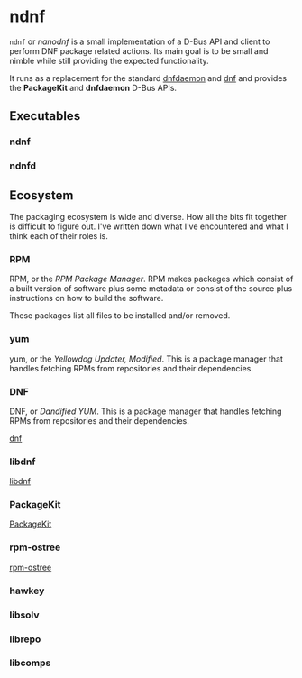 # ndnf

``ndnf`` or *nanodnf* is a small implementation of a D-Bus API and client to
perform DNF package related actions. Its main goal is to be small and nimble
while still providing the expected functionality.

It runs as a replacement for the standard [dnfdaemon](https://github.com/manatools/dnfdaemon) 
and [dnf](https://github.com/rpm-software-management/dnf) and provides the
**PackageKit** and **dnfdaemon** D-Bus APIs.

## Executables

### ndnf

### ndnfd

## Ecosystem

The packaging ecosystem is wide and diverse. How all the bits fit together
is difficult to figure out. I've written down what I've encountered and what I
think each of their roles is.

### RPM

RPM, or the *RPM Package Manager*. RPM makes packages which consist of a built
version of software plus some metadata or consist of the source plus
instructions on how to build the software.

These packages list all files to be installed and/or removed.

### yum

yum, or the *Yellowdog Updater, Modified*. This is a package manager that
handles fetching RPMs from repositories and their dependencies.

### DNF

DNF, or *Dandified YUM*. This is a package manager that handles fetching RPMs
from repositories and their dependencies.

[dnf](https://github.com/rpm-software-management/dnf)

### libdnf

[libdnf](https://github.com/rpm-software-management/libdnf)

### PackageKit

[PackageKit](https://github.com/PackageKit/PackageKit)

### rpm-ostree

[rpm-ostree](https://github.com/coreos/rpm-ostree)

### hawkey

### libsolv

### librepo

### libcomps
